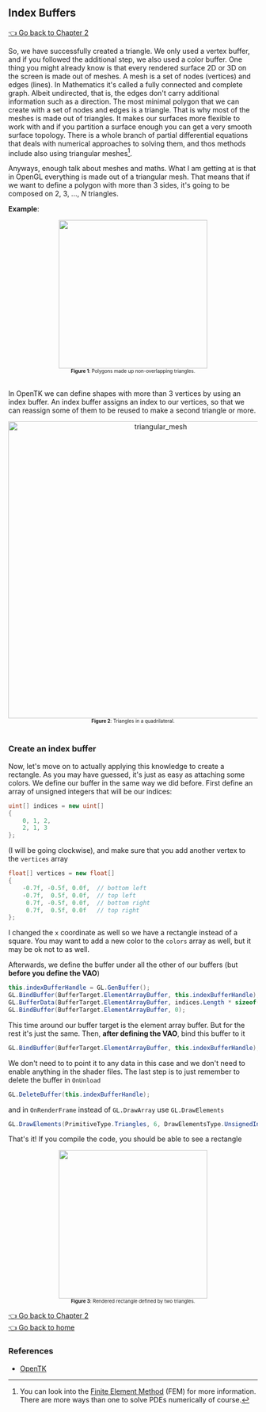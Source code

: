 ## Index Buffers

[:point_left: Go back to Chapter 2](https://github.com/williamchenjun/CS-OpenTK/blob/main/Chapter%202%20-%20Shaders%20and%20Shapes/README.md)

So, we have successfully created a triangle. We only used a vertex buffer, and if you followed the additional step, we also used a color buffer. One thing you might already know is that every rendered surface 2D or 3D on the screen is made out of meshes. A mesh is a set of nodes (vertices) and edges (lines). In Mathematics it's called a fully connected and complete graph. Albeit undirected, that is, the edges don't carry additional information such as a direction. The most minimal polygon that we can create with a set of nodes and edges is a triangle. That is why most of the meshes is made out of triangles. It makes our surfaces more flexible to work with and if you partition a surface enough you can get a very smooth surface topology. There is a whole branch of partial differential equations that deals with numerical approaches to solving them, and thos methods include also using triangular meshes[^1].

Anyways, enough talk about meshes and maths. What I am getting at is that in OpenGL everything is made out of a triangular mesh. That means that if we want to define a polygon with more than 3 sides, it's going to be composed on 2, 3, ..., $N$ triangles.

**Example**:

<div align="center">
<img src="https://user-images.githubusercontent.com/79821802/222978762-8f4c89ef-053b-45d7-aaf3-c34e6f4eb921.png" width=300/><br>
<span>
<sup><sub>
<b>Figure 1</b>: Polygons made up non-overlapping triangles.
</sub></sup>
</span>
</div><br>

In OpenTK we can define shapes with more than 3 vertices by using an index buffer. An index buffer assigns an index to our vertices, so that we can reassign some of them to be reused to make a second triangle or more.

<div align="center">
<img width="600" alt="triangular_mesh" src="https://user-images.githubusercontent.com/79821802/222980841-704feb47-bddc-4e7f-88a4-91ea8b340e0f.png"><br>
<span>
<sup><sub>
<b>Figure 2</b>: Triangles in a quadrilateral.
</sub></sup>
</span>
</div><br>

### Create an index buffer

Now, let's move on to actually applying this knowledge to create a rectangle. As you may have guessed, it's just as easy as attaching some colors. We define our buffer in the same way we did before. First define an array of unsigned integers that will be our indices:

```CS
uint[] indices = new uint[]
{
    0, 1, 2,
    2, 1, 3
};
```
(I will be going clockwise), and make sure that you add another vertex to the `vertices` array

```CS
float[] vertices = new float[]
{
    -0.7f, -0.5f, 0.0f,  // bottom left
    -0.7f,  0.5f, 0.0f,  // top left
     0.7f, -0.5f, 0.0f,  // bottom right
     0.7f,  0.5f, 0.0f   // top right
};
```

I changed the `x` coordinate as well so we have a rectangle instead of a square. You may want to add a new color to the `colors` array as well, but it may be ok not to as well.

Afterwards, we define the buffer under all the other of our buffers (but **before you define the VAO**)

```CS
this.indexBufferHandle = GL.GenBuffer();
GL.BindBuffer(BufferTarget.ElementArrayBuffer, this.indexBufferHandle);
GL.BufferData(BufferTarget.ElementArrayBuffer, indices.Length * sizeof(uint), indices, BufferUsageHint.StaticDraw);
GL.BindBuffer(BufferTarget.ElementArrayBuffer, 0);
```

This time around our buffer target is the element array buffer. But for the rest it's just the same. Then, **after defining the VAO**, bind this buffer to it

```CS
GL.BindBuffer(BufferTarget.ElementArrayBuffer, this.indexBufferHandle);
```

We don't need to to point it to any data in this case and we don't need to enable anything in the shader files. The last step is to just remember to delete the buffer in `OnUnload`

```CS
GL.DeleteBuffer(this.indexBufferHandle);
```

and in `OnRenderFrame` instead of `GL.DrawArray` use `GL.DrawElements`

```CS
GL.DrawElements(PrimitiveType.Triangles, 6, DrawElementsType.UnsignedInt, 0);
```

That's it! If you compile the code, you should be able to see a rectangle

<div align="center">
<img src="https://user-images.githubusercontent.com/79821802/222981683-3d865e68-ec11-4d2b-a8b9-6b4e26e52dfc.png" width=300/><br>
<span>
<sup><sub>
<b>Figure 3</b>: Rendered rectangle defined by two triangles.
</sub></sup>
</span>
</div>

[:point_left: Go back to Chapter 2](https://github.com/williamchenjun/CS-OpenTK/blob/main/Chapter%202%20-%20Shaders%20and%20Shapes/README.md)<br>
[:point_left: Go back to home](https://github.com/williamchenjun/CS-OpenTK)

### References
- [OpenTK](https://opentk.net/learn/chapter1/3-element-buffer-objects.html)

[^1]: You can look into the [Finite Element Method](https://en.wikipedia.org/wiki/Finite_element_method) (FEM) for more information. There are more ways than one to solve PDEs numerically of course.
